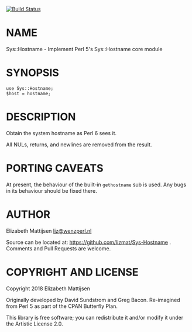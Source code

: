 [![Build Status](https://travis-ci.org/lizmat/Sys-Hostname.svg?branch=master)](https://travis-ci.org/lizmat/Sys-Hostname)

NAME
====

Sys::Hostname - Implement Perl 5's Sys::Hostname core module

SYNOPSIS
========

    use Sys::Hostname;
    $host = hostname;

DESCRIPTION
===========

Obtain the system hostname as Perl 6 sees it.

All NULs, returns, and newlines are removed from the result.

PORTING CAVEATS
===============

At present, the behaviour of the built-in `gethostname` sub is used. Any bugs in its behaviour should be fixed there.

AUTHOR
======

Elizabeth Mattijsen <liz@wenzperl.nl>

Source can be located at: https://github.com/lizmat/Sys-Hostname . Comments and Pull Requests are welcome.

COPYRIGHT AND LICENSE
=====================

Copyright 2018 Elizabeth Mattijsen

Originally developed by David Sundstrom and Greg Bacon. Re-imagined from Perl 5 as part of the CPAN Butterfly Plan.

This library is free software; you can redistribute it and/or modify it under the Artistic License 2.0.

